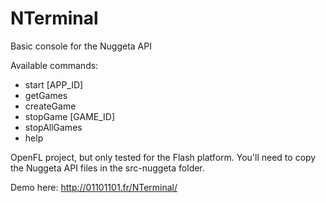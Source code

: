 NTerminal
=========

Basic console for the Nuggeta API

Available commands:
- start [APP_ID]
- getGames
- createGame
- stopGame [GAME_ID]
- stopAllGames
- help

OpenFL project, but only tested for the Flash platform.
You'll need to copy the Nuggeta API files in the src-nuggeta folder.

Demo here: http://01101101.fr/NTerminal/